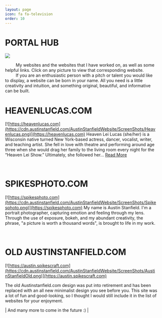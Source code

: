```yaml
---
layout: page
icon: fa fa-television
order: 10
---
```


# PORTAL HUB


![](https://cdn.austinstanfield.com/AustinStanfieldWebsite/WorkingOnComputerStockSlim.png)

&nbsp;&nbsp;&nbsp;&nbsp;&nbsp;&nbsp;&nbsp;&nbsp;&nbsp;My websites and the websites that I have worked on, as well as some helpful links. Click on any picture to view that corresponding website.  
&nbsp;&nbsp;&nbsp;&nbsp;&nbsp;&nbsp;&nbsp;&nbsp;&nbsp;If you are an enthusiastic person with a pitch or talent you would like to display, a website can be born in your name. All you need is a little creativity and intuition, and something original, beautiful, and informative can be built.

# HEAVENLUCAS.COM

[![https://heavenlucas.com](https://cdn.austinstanfield.com/AustinStanfieldWebsite/ScreenShots/Heavenlucas.png)](https://heavenlucas.com)
Heaven Lei Lucas (she/her) is a Wisconsin native turned New York-based actress, dancer, vocalist, writer, and teaching artist. She fell in love with theatre and performing around age three when she would drag her family to the living room every night for the “Heaven Lei Show.” Ultimately, she followed her...    [Read More](https://heavenlucas.com)

<br>

# SPIKESPHOTO.COM
[![https://spikesphoto.com](https://cdn.austinstanfield.com/AustinStanfieldWebsite/ScreenShots/Spikesphoto.png)](https://spikesphoto.com)
My name is Austin Stanfield.
I'm a portrait photographer, capturing emotion and feeling through my lens. Through the use of exposure, bokeh, and my abundant creativity, the phrase, "a picture is worth a thousand words", is brought to life in my work.
  
<br>

# OLD AUSTINSTANFIELD.COM
[![https://austin.spikescraft.com](https://cdn.austinstanfield.com/AustinStanfieldWebsite/ScreenShots/AustinStanfieldOld.png)](https://austin.spikescraft.com)

The old Austinstanfield.com design was put into retirement and has been replaced with an all new minimalist design you see before you. This site was a lot of fun and good-looking, so I thought I would still include it in the list of websites for your enjoyment.


| And many more to come in the future :) |